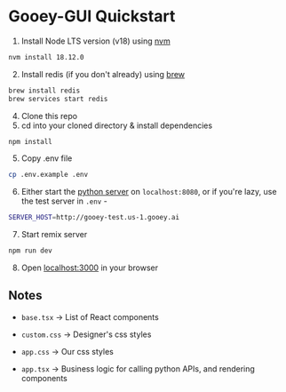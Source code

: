 # Gooey-GUI Quickstart

1. Install Node LTS version (v18) using [nvm](https://github.com/nvm-sh/nvm)
```bash
nvm install 18.12.0
```
2. Install redis (if you don't already) using [brew](https://redis.io/docs/getting-started/installation/install-redis-on-mac-os/)
```bash
brew install redis
brew services start redis
```
4. Clone this repo
4. cd into your cloned directory & install dependencies
```bash
npm install
```
5. Copy .env file
```bash
cp .env.example .env
```
6. Either start the [python server](https://github.com/dara-network/ddgai/) on `localhost:8080`, or if you're lazy, use the test server in `.env` -
```bash
SERVER_HOST=http://gooey-test.us-1.gooey.ai
```
7. Start remix server
```bash
npm run dev
```
8. Open [localhost:3000](http://localhost:3000) in your browser

## Notes

- `base.tsx` -> List of React components

- `custom.css` -> Designer's css styles

- `app.css` -> Our css styles

- `app.tsx` -> Business logic for calling python APIs, and rendering components  
